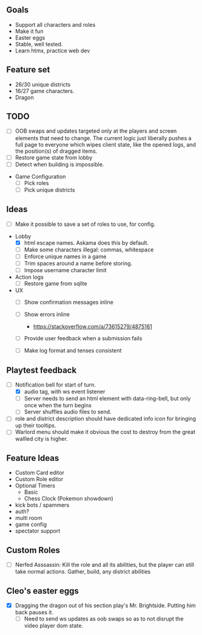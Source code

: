 ## Goals
- Support all characters and roles
- Make it fun
- Easter eggs
- Stable, well tested.
- Learn htmx, practice web dev


## Feature set
 - 26/30 unique districts
 - 16/27 game characters.
 - Dragon


## TODO
- [ ] OOB swaps and updates targeted only at the players and screen elements that need to change. The current logic just liberally pushes a full page to everyone which wipes client state, like the opened logs, and the position(s) of dragged items.
- [ ] Restore game state from lobby
- [ ] Detect when building is impossible.

- Game Configuration
    - [ ] Pick roles
    - [ ] Pick unique districts

## Ideas
- [ ] Make it possible to save a set of roles to use, for config.


- Lobby
    - [x] html escape names. Askama does this by default.
    - [ ] Make some characters illegal: commas, whitespace
    - [ ] Enforce unique names in a game
    - [ ] Trim spaces around a name before storing.
    - [ ] Impose username character limit

- Action logs
    - [ ] Restore game from sqlite

- UX
    - [ ] Show confirmation messages inline
    - [ ] Show errors inline
        - https://stackoverflow.com/a/73615279/4875161
    - [ ] Provide user feedback when a submission fails
    - [ ] Make log format and tenses consistent


## Playtest feedback
- [ ] Notification bell for start of turn.
    - [x] audio tag, with ws event listener
    - [ ] Server needs to send an html element with data-ring-bell, but only once when the turn begins
    - [ ] Server shuffles audio files to send.
- [ ] role and district description should have dedicated info icon for bringing up their tooltips.
- [ ] Warlord menu should make it obvious the cost to destroy from the great wallled city is higher.

## Feature Ideas
- Custom Card editor
- Custom Role editor
- Optional Timers
    - Basic
    - Chess Clock (Pokemon showdown)
- kick bots / spammers
- auth?
- multi room
- game config
- spectator support

## Custom Roles
- [ ] Nerfed Asssassin: Kill the role and all its abilities, but the player can still take normal actions. Gather, build, any district abilities

## Cleo's easter eggs
- [x] Dragging the dragon out of his section play's Mr. Brightside. Putting him back pauses it.
    - [ ] Need to send ws updates as oob swaps so as to not disrupt the video player dom state.
